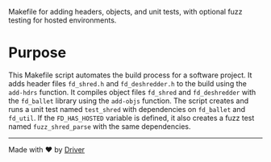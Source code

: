 <!--------------------------------------------------------------------------------->
<!-- IMPORTANT: This file is auto-generated by Driver (https://driver.ai). -------->
<!-- Manual edits may be overwritten on future commits. --------------------------->
<!--------------------------------------------------------------------------------->

Makefile for adding headers, objects, and unit tests, with optional fuzz testing for hosted environments.

# Purpose
This Makefile script automates the build process for a software project. It adds header files `fd_shred.h` and `fd_deshredder.h` to the build using the `add-hdrs` function. It compiles object files `fd_shred` and `fd_deshredder` with the `fd_ballet` library using the `add-objs` function. The script creates and runs a unit test named `test_shred` with dependencies on `fd_ballet` and `fd_util`. If the `FD_HAS_HOSTED` variable is defined, it also creates a fuzz test named `fuzz_shred_parse` with the same dependencies.

---
Made with ❤️ by [Driver](https://www.driver.ai/)
